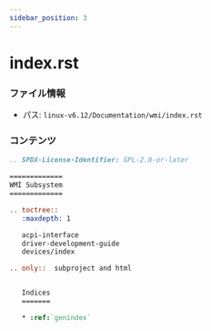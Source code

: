 ```yaml
---
sidebar_position: 3
---
```

# index.rst

### ファイル情報

- パス: `linux-v6.12/Documentation/wmi/index.rst`

### コンテンツ

```rst
.. SPDX-License-Identifier: GPL-2.0-or-later

=============
WMI Subsystem
=============

.. toctree::
   :maxdepth: 1

   acpi-interface
   driver-development-guide
   devices/index

.. only::  subproject and html


   Indices
   =======

   * :ref:`genindex`

```
